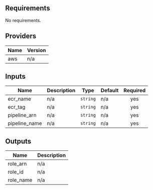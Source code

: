 ## Requirements

No requirements.

## Providers

| Name | Version |
|------|---------|
| aws | n/a |

## Inputs

| Name | Description | Type | Default | Required |
|------|-------------|------|---------|:--------:|
| ecr\_name | n/a | `string` | n/a | yes |
| ecr\_tag | n/a | `string` | n/a | yes |
| pipeline\_arn | n/a | `string` | n/a | yes |
| pipeline\_name | n/a | `string` | n/a | yes |

## Outputs

| Name | Description |
|------|-------------|
| role\_arn | n/a |
| role\_id | n/a |
| role\_name | n/a |

